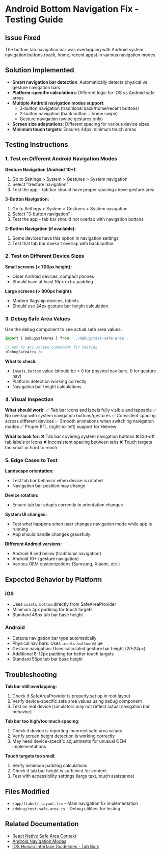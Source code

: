 # Android Bottom Navigation Fix - Testing Guide

## Issue Fixed
The bottom tab navigation bar was overlapping with Android system navigation buttons (back, home, recent apps) in various navigation modes.

## Solution Implemented
- **Smart navigation bar detection**: Automatically detects physical vs gesture navigation bars
- **Platform-specific calculations**: Different logic for iOS vs Android safe areas
- **Multiple Android navigation modes support**:
  - 3-button navigation (traditional back/home/recent buttons)
  - 2-button navigation (back button + home swipe)
  - Gesture navigation (swipe gestures only)
- **Screen size adaptations**: Different spacing for various device sizes
- **Minimum touch targets**: Ensures 44px minimum touch areas

## Testing Instructions

### 1. Test on Different Android Navigation Modes

**Gesture Navigation (Android 10+):**
1. Go to Settings > System > Gestures > System navigation
2. Select "Gesture navigation"
3. Test the app - tab bar should have proper spacing above gesture area

**3-Button Navigation:**
1. Go to Settings > System > Gestures > System navigation
2. Select "3-button navigation"
3. Test the app - tab bar should not overlap with navigation buttons

**2-Button Navigation (if available):**
1. Some devices have this option in navigation settings
2. Test that tab bar doesn't overlap with back button

### 2. Test on Different Device Sizes

**Small screens (< 700px height):**
- Older Android devices, compact phones
- Should have at least 16px extra padding

**Large screens (> 800px height):**
- Modern flagship devices, tablets
- Should use 24px gesture bar height calculation

### 3. Debug Safe Area Values

Use the debug component to see actual safe area values:

```typescript
import { DebugSafeArea } from '../debug/test-safe-area';

// Add to any screen component for testing
<DebugSafeArea />
```

**What to check:**
- `insets.bottom` value (should be > 0 for physical nav bars, 0 for gesture nav)
- Platform detection working correctly
- Navigation bar height calculations

### 4. Visual Inspection

**What should work:**
✅ Tab bar icons and labels fully visible and tappable
✅ No overlap with system navigation buttons/gestures
✅ Consistent spacing across different devices
✅ Smooth animations when switching navigation modes
✅ Proper RTL (right-to-left) support for Hebrew

**What to look for:**
❌ Tab bar covering system navigation buttons
❌ Cut-off tab labels or icons
❌ Inconsistent spacing between tabs
❌ Touch targets too small or hard to reach

### 5. Edge Cases to Test

**Landscape orientation:**
- Test tab bar behavior when device is rotated
- Navigation bar position may change

**Device rotation:**
- Ensure tab bar adapts correctly to orientation changes

**System UI changes:**
- Test what happens when user changes navigation mode while app is running
- App should handle changes gracefully

**Different Android versions:**
- Android 9 and below (traditional navigation)
- Android 10+ (gesture navigation)
- Various OEM customizations (Samsung, Xiaomi, etc.)

## Expected Behavior by Platform

### iOS
- Uses `insets.bottom` directly from SafeAreaProvider
- Minimum 4px padding for touch targets
- Standard 49px tab bar base height

### Android
- Detects navigation bar type automatically
- Physical nav bars: Uses `insets.bottom` value
- Gesture navigation: Uses calculated gesture bar height (20-24px)
- Additional 8-12px padding for better touch targets
- Standard 56px tab bar base height

## Troubleshooting

**Tab bar still overlapping:**
1. Check if SafeAreaProvider is properly set up in root layout
2. Verify device-specific safe area values using debug component
3. Test on real device (simulators may not reflect actual navigation bar behavior)

**Tab bar too high/too much spacing:**
1. Check if device is reporting incorrect safe area values
2. Verify screen height detection is working correctly
3. May need device-specific adjustments for unusual OEM implementations

**Touch targets too small:**
1. Verify minimum padding calculations
2. Check if tab bar height is sufficient for content
3. Test with accessibility settings (large text, touch assistance)

## Files Modified
- `/app/(tabs)/_layout.tsx` - Main navigation fix implementation
- `/debug/test-safe-area.js` - Debug utilities for testing

## Related Documentation
- [React Native Safe Area Context](https://github.com/th3rdwave/react-native-safe-area-context)
- [Android Navigation Modes](https://developer.android.com/guide/navigation)
- [iOS Human Interface Guidelines - Tab Bars](https://developer.apple.com/design/human-interface-guidelines/components/navigation-and-search/tab-bars)